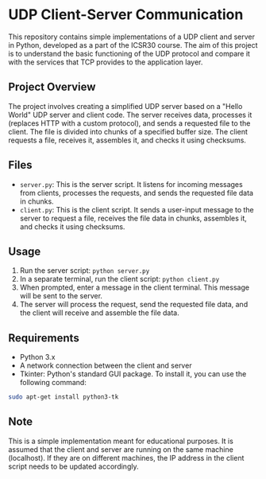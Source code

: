 # UDP Client-Server Communication

This repository contains simple implementations of a UDP client and server in Python, developed as a part of the ICSR30 course. The aim of this project is to understand the basic functioning of the UDP protocol and compare it with the services that TCP provides to the application layer.

## Project Overview

The project involves creating a simplified UDP server based on a "Hello World" UDP server and client code. The server receives data, processes it (replaces HTTP with a custom protocol), and sends a requested file to the client. The file is divided into chunks of a specified buffer size. The client requests a file, receives it, assembles it, and checks it using checksums.

## Files

- `server.py`: This is the server script. It listens for incoming messages from clients, processes the requests, and sends the requested file data in chunks.
- `client.py`: This is the client script. It sends a user-input message to the server to request a file, receives the file data in chunks, assembles it, and checks it using checksums.

## Usage

1. Run the server script: `python server.py`
2. In a separate terminal, run the client script: `python client.py`
3. When prompted, enter a message in the client terminal. This message will be sent to the server.
4. The server will process the request, send the requested file data, and the client will receive and assemble the file data.

## Requirements

- Python 3.x
- A network connection between the client and server
- Tkinter: Python's standard GUI package. To install it, you can use the following command:

```bash
sudo apt-get install python3-tk
```

## Note

This is a simple implementation meant for educational purposes. It is assumed that the client and server are running on the same machine (localhost). If they are on different machines, the IP address in the client script needs to be updated accordingly.

